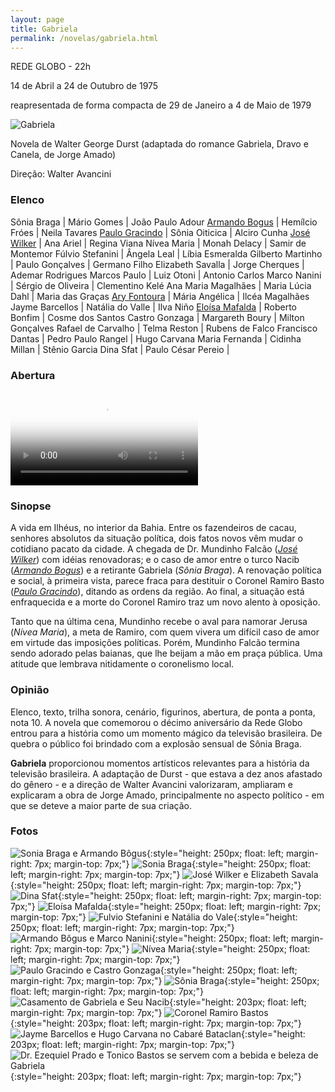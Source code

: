 ```yaml
---
layout: page
title: Gabriela
permalink: /novelas/gabriela.html
---
```


REDE GLOBO - 22h

14 de Abril a 24 de Outubro de 1975

reapresentada de forma compacta de 29 de Janeiro a 4 de Maio de 1979

![Gabriela](/novelas/img/gabriela_logo.jpg)
 
Novela de Walter George Durst (adaptada do romance Gabriela, Dravo e Canela, de Jorge Amado)

Direção: Walter Avancini

### Elenco

Sônia Braga | Mário Gomes | João Paulo Adour
[Armando Bogus](/novelas/armando_bogus.html) | Hemílcio Fróes | Neila Tavares
[Paulo Gracindo](/novelas/paulo_gracindo.html) | Sônia Oiticica | Alciro Cunha
[José Wilker](/novelas/jose_wilker.html) | Ana Ariel | Regina Viana
Nívea Maria | Monah Delacy | Samir de Montemor
Fúlvio Stefanini | Ângela Leal | Líbia Esmeralda
Gilberto Martinho | Paulo Gonçalves | Germano Filho
Elizabeth Savalla | Jorge Cherques | Ademar Rodrigues
Marcos Paulo | Luiz Otoni | Antonio Carlos
Marco Nanini | Sérgio de Oliveira | Clementino Kelé
Ana Maria Magalhães | Maria Lúcia Dahl | Maria das Graças
[Ary Fontoura](/novelas/ary_fontoura.html) | Mária Angélica | Ilcéa Magalhães
Jayme Barcellos | Natália do Valle | Ilva Niño
[Eloísa Mafalda](/novelas/eloisa_mafalda.html) | Roberto Bonfim | Cosme dos Santos
Castro Gonzaga | Margareth Boury | Milton Gonçalves
Rafael de Carvalho | Telma Reston | Rubens de Falco
Francisco Dantas | Pedro Paulo Rangel | Hugo Carvana
Maria Fernanda | Cidinha Millan | Stênio Garcia
Dina Sfat | Paulo César Pereio | 

### Abertura

<video poster="/novelas/img/gabriela_abertura.png" id="player" playsinline controls>
    <source src="https://124700.selcdn.ru/srv.victor3d.com.br/novelas/gabriela_1975.mp4" type="video/mp4">
</video>

### Sinopse

A vida em Ilhéus, no interior da Bahia. Entre os fazendeiros de cacau, senhores absolutos da situação política, dois fatos novos vêm mudar o cotidiano pacato da cidade. A chegada de Dr. Mundinho Falcão (*[José Wilker](/novelas/jose_wilker.html)*) com idéias renovadoras; e o caso de amor entre o turco Nacib (*[Armando Bogus](/novelas/armando_bogus.html)*) e a retirante Gabriela (*Sônia Braga*). A renovação política e social, à primeira vista, parece fraca para destituir o Coronel Ramiro Basto (*[Paulo Gracindo](/novelas/paulo_gracindo.html)*), ditando as ordens da região. Ao final, a situação está enfraquecida e a morte do Coronel Ramiro traz um novo alento à oposição.

Tanto que na última cena, Mundinho recebe o aval para namorar Jerusa (*Nívea Maria*), a meta de Ramiro, com quem vivera um difícil caso de amor em virtude das imposições políticas. Porém, Mundinho Falcão termina sendo adorado pelas baianas, que lhe beijam a mão em praça pública. Uma atitude que lembrava nitidamente o coronelismo local.

### Opinião

Elenco, texto, trilha sonora, cenário, figurinos, abertura, de ponta a ponta, nota 10. A novela que comemorou o décimo aniversário da Rede Globo entrou para a história como um momento mágico da televisão brasileira. De quebra o público foi brindado com a explosão sensual de Sônia Braga.

**Gabriela** proporcionou momentos artísticos relevantes para a história da televisão brasileira. A adaptação de Durst - que estava a dez anos afastado do gênero - e a direção de Walter Avancini valorizaram, ampliaram e explicaram a obra de Jorge Amado, principalmente no aspecto político - em que se deteve a maior parte de sua criação.

### Fotos

![Sonia Braga e Armando Bôgus](/novelas/img/gabriela_sonia_braga_e_armando_bogus.jpg){:style="height: 250px; float: left; margin-right: 7px; margin-top: 7px;"}
![Sonia Braga](/novelas/img/gabriela_sonia_braga.jpg){:style="height: 250px; float: left; margin-right: 7px; margin-top: 7px;"}
![José Wilker e Elizabeth Savala](/novelas/img/gabriela_jose_wilker_e_elizabeth_savala.jpg){:style="height: 250px; float: left; margin-right: 7px; margin-top: 7px;"}
![Dina Sfat](/novelas/img/gabriela_dina_sfat.jpg){:style="height: 250px; float: left; margin-right: 7px; margin-top: 7px;"}
![Eloísa Mafalda](/novelas/img/gabriela_eloisa_mafalda.jpg){:style="height: 250px; float: left; margin-right: 7px; margin-top: 7px;"}
![Fulvio Stefanini e Natália do Vale](/novelas/img/gabriela_fulvio_stefanini_e_natalia_do_vale.jpg){:style="height: 250px; float: left; margin-right: 7px; margin-top: 7px;"}
![Armando Bôgus e Marco Nanini](/novelas/img/gabriela_armando_bogus_e_marco_nanini.jpg){:style="height: 250px; float: left; margin-right: 7px; margin-top: 7px;"}
![Nívea Maria](/novelas/img/gabriela_nivea_maria.jpg){:style="height: 250px; float: left; margin-right: 7px; margin-top: 7px;"}
![Paulo Gracindo e Castro Gonzaga](/novelas/img/gabriela_paulo_gracindo_e_castro_gonzaga.jpg){:style="height: 250px; float: left; margin-right: 7px; margin-top: 7px;"}
![Sônia Braga](/novelas/img/gabriela_sonia_braga2.jpg){:style="height: 250px; float: left; margin-right: 7px; margin-top: 7px;"}
![Casamento de Gabriela e Seu Nacib](/novelas/img/gabriela_casamento.jpg){:style="height: 203px; float: left; margin-right: 7px; margin-top: 7px;"}
![Coronel Ramiro Bastos](/novelas/img/gabriela_paulo_gracindo.jpg){:style="height: 203px; float: left; margin-right: 7px; margin-top: 7px;"}
![Jayme Barcellos e Hugo Carvana no Cabaré Bataclan](/novelas/img/gabriela_hugo_carvana.jpg){:style="height: 203px; float: left; margin-right: 7px; margin-top: 7px;"} 
![Dr. Ezequiel Prado e Tonico Bastos se servem com a bebida e beleza de Gabriela](/novelas/img/gabriela_revis.jpg){:style="height: 203px; float: left; margin-right: 7px; margin-top: 7px;"} 
